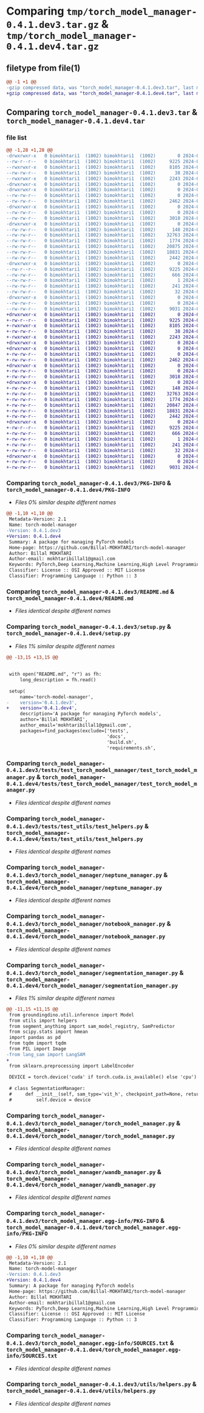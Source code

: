 # Comparing `tmp/torch_model_manager-0.4.1.dev3.tar.gz` & `tmp/torch_model_manager-0.4.1.dev4.tar.gz`

## filetype from file(1)

```diff
@@ -1 +1 @@
-gzip compressed data, was "torch_model_manager-0.4.1.dev3.tar", last modified: Thu May 23 14:11:48 2024, max compression
+gzip compressed data, was "torch_model_manager-0.4.1.dev4.tar", last modified: Thu May 23 14:14:21 2024, max compression
```

## Comparing `torch_model_manager-0.4.1.dev3.tar` & `torch_model_manager-0.4.1.dev4.tar`

### file list

```diff
@@ -1,28 +1,28 @@
-drwxrwxr-x   0 bimokhtari1  (1002) bimokhtari1  (1002)        0 2024-05-23 14:11:48.201295 torch_model_manager-0.4.1.dev3/
--rw-r--r--   0 bimokhtari1  (1002) bimokhtari1  (1002)     9225 2024-05-23 14:11:48.201295 torch_model_manager-0.4.1.dev3/PKG-INFO
--rwxrwxr-x   0 bimokhtari1  (1002) bimokhtari1  (1002)     8105 2024-05-13 08:52:52.000000 torch_model_manager-0.4.1.dev3/README.md
--rw-rw-r--   0 bimokhtari1  (1002) bimokhtari1  (1002)       38 2024-05-23 14:11:48.201295 torch_model_manager-0.4.1.dev3/setup.cfg
--rwxrwxr-x   0 bimokhtari1  (1002) bimokhtari1  (1002)     2243 2024-05-23 14:11:46.000000 torch_model_manager-0.4.1.dev3/setup.py
-drwxrwxr-x   0 bimokhtari1  (1002) bimokhtari1  (1002)        0 2024-05-23 14:11:48.197295 torch_model_manager-0.4.1.dev3/tests/
-drwxrwxr-x   0 bimokhtari1  (1002) bimokhtari1  (1002)        0 2024-05-23 14:11:48.197295 torch_model_manager-0.4.1.dev3/tests/test_torch_model_manager/
--rw-rw-r--   0 bimokhtari1  (1002) bimokhtari1  (1002)        0 2024-05-13 08:52:52.000000 torch_model_manager-0.4.1.dev3/tests/test_torch_model_manager/__init__.py
--rw-rw-r--   0 bimokhtari1  (1002) bimokhtari1  (1002)     2462 2024-05-13 08:52:52.000000 torch_model_manager-0.4.1.dev3/tests/test_torch_model_manager/test_torch_model_manager.py
-drwxrwxr-x   0 bimokhtari1  (1002) bimokhtari1  (1002)        0 2024-05-23 14:11:48.197295 torch_model_manager-0.4.1.dev3/tests/test_utils/
--rw-rw-r--   0 bimokhtari1  (1002) bimokhtari1  (1002)        0 2024-05-13 08:52:52.000000 torch_model_manager-0.4.1.dev3/tests/test_utils/__init__.py
--rw-rw-r--   0 bimokhtari1  (1002) bimokhtari1  (1002)     3018 2024-05-13 08:52:52.000000 torch_model_manager-0.4.1.dev3/tests/test_utils/test_helpers.py
-drwxrwxr-x   0 bimokhtari1  (1002) bimokhtari1  (1002)        0 2024-05-23 14:11:48.201295 torch_model_manager-0.4.1.dev3/torch_model_manager/
--rw-rw-r--   0 bimokhtari1  (1002) bimokhtari1  (1002)      148 2024-05-22 10:34:37.000000 torch_model_manager-0.4.1.dev3/torch_model_manager/__init__.py
--rw-rw-r--   0 bimokhtari1  (1002) bimokhtari1  (1002)    32763 2024-05-23 09:59:17.000000 torch_model_manager-0.4.1.dev3/torch_model_manager/neptune_manager.py
--rw-rw-r--   0 bimokhtari1  (1002) bimokhtari1  (1002)     1774 2024-05-13 09:13:42.000000 torch_model_manager-0.4.1.dev3/torch_model_manager/notebook_manager.py
--rw-rw-r--   0 bimokhtari1  (1002) bimokhtari1  (1002)    20875 2024-05-23 14:10:53.000000 torch_model_manager-0.4.1.dev3/torch_model_manager/segmentation_manager.py
--rw-rw-r--   0 bimokhtari1  (1002) bimokhtari1  (1002)    18831 2024-05-13 08:53:31.000000 torch_model_manager-0.4.1.dev3/torch_model_manager/torch_model_manager.py
--rw-rw-r--   0 bimokhtari1  (1002) bimokhtari1  (1002)     2442 2024-05-13 08:53:31.000000 torch_model_manager-0.4.1.dev3/torch_model_manager/wandb_manager.py
-drwxrwxr-x   0 bimokhtari1  (1002) bimokhtari1  (1002)        0 2024-05-23 14:11:48.201295 torch_model_manager-0.4.1.dev3/torch_model_manager.egg-info/
--rw-r--r--   0 bimokhtari1  (1002) bimokhtari1  (1002)     9225 2024-05-23 14:11:48.000000 torch_model_manager-0.4.1.dev3/torch_model_manager.egg-info/PKG-INFO
--rw-rw-r--   0 bimokhtari1  (1002) bimokhtari1  (1002)      666 2024-05-23 14:11:48.000000 torch_model_manager-0.4.1.dev3/torch_model_manager.egg-info/SOURCES.txt
--rw-rw-r--   0 bimokhtari1  (1002) bimokhtari1  (1002)        1 2024-05-23 14:11:48.000000 torch_model_manager-0.4.1.dev3/torch_model_manager.egg-info/dependency_links.txt
--rw-rw-r--   0 bimokhtari1  (1002) bimokhtari1  (1002)      241 2024-05-23 14:11:48.000000 torch_model_manager-0.4.1.dev3/torch_model_manager.egg-info/requires.txt
--rw-rw-r--   0 bimokhtari1  (1002) bimokhtari1  (1002)       32 2024-05-23 14:11:48.000000 torch_model_manager-0.4.1.dev3/torch_model_manager.egg-info/top_level.txt
-drwxrwxr-x   0 bimokhtari1  (1002) bimokhtari1  (1002)        0 2024-05-23 14:11:48.201295 torch_model_manager-0.4.1.dev3/utils/
--rw-rw-r--   0 bimokhtari1  (1002) bimokhtari1  (1002)        0 2024-05-13 08:52:52.000000 torch_model_manager-0.4.1.dev3/utils/__init__.py
--rw-rw-r--   0 bimokhtari1  (1002) bimokhtari1  (1002)     9031 2024-05-22 10:54:34.000000 torch_model_manager-0.4.1.dev3/utils/helpers.py
+drwxrwxr-x   0 bimokhtari1  (1002) bimokhtari1  (1002)        0 2024-05-23 14:14:21.231459 torch_model_manager-0.4.1.dev4/
+-rw-r--r--   0 bimokhtari1  (1002) bimokhtari1  (1002)     9225 2024-05-23 14:14:21.231459 torch_model_manager-0.4.1.dev4/PKG-INFO
+-rwxrwxr-x   0 bimokhtari1  (1002) bimokhtari1  (1002)     8105 2024-05-13 08:52:52.000000 torch_model_manager-0.4.1.dev4/README.md
+-rw-rw-r--   0 bimokhtari1  (1002) bimokhtari1  (1002)       38 2024-05-23 14:14:21.231459 torch_model_manager-0.4.1.dev4/setup.cfg
+-rwxrwxr-x   0 bimokhtari1  (1002) bimokhtari1  (1002)     2243 2024-05-23 14:14:19.000000 torch_model_manager-0.4.1.dev4/setup.py
+drwxrwxr-x   0 bimokhtari1  (1002) bimokhtari1  (1002)        0 2024-05-23 14:14:21.227459 torch_model_manager-0.4.1.dev4/tests/
+drwxrwxr-x   0 bimokhtari1  (1002) bimokhtari1  (1002)        0 2024-05-23 14:14:21.227459 torch_model_manager-0.4.1.dev4/tests/test_torch_model_manager/
+-rw-rw-r--   0 bimokhtari1  (1002) bimokhtari1  (1002)        0 2024-05-13 08:52:52.000000 torch_model_manager-0.4.1.dev4/tests/test_torch_model_manager/__init__.py
+-rw-rw-r--   0 bimokhtari1  (1002) bimokhtari1  (1002)     2462 2024-05-13 08:52:52.000000 torch_model_manager-0.4.1.dev4/tests/test_torch_model_manager/test_torch_model_manager.py
+drwxrwxr-x   0 bimokhtari1  (1002) bimokhtari1  (1002)        0 2024-05-23 14:14:21.227459 torch_model_manager-0.4.1.dev4/tests/test_utils/
+-rw-rw-r--   0 bimokhtari1  (1002) bimokhtari1  (1002)        0 2024-05-13 08:52:52.000000 torch_model_manager-0.4.1.dev4/tests/test_utils/__init__.py
+-rw-rw-r--   0 bimokhtari1  (1002) bimokhtari1  (1002)     3018 2024-05-13 08:52:52.000000 torch_model_manager-0.4.1.dev4/tests/test_utils/test_helpers.py
+drwxrwxr-x   0 bimokhtari1  (1002) bimokhtari1  (1002)        0 2024-05-23 14:14:21.231459 torch_model_manager-0.4.1.dev4/torch_model_manager/
+-rw-rw-r--   0 bimokhtari1  (1002) bimokhtari1  (1002)      148 2024-05-22 10:34:37.000000 torch_model_manager-0.4.1.dev4/torch_model_manager/__init__.py
+-rw-rw-r--   0 bimokhtari1  (1002) bimokhtari1  (1002)    32763 2024-05-23 09:59:17.000000 torch_model_manager-0.4.1.dev4/torch_model_manager/neptune_manager.py
+-rw-rw-r--   0 bimokhtari1  (1002) bimokhtari1  (1002)     1774 2024-05-13 09:13:42.000000 torch_model_manager-0.4.1.dev4/torch_model_manager/notebook_manager.py
+-rw-rw-r--   0 bimokhtari1  (1002) bimokhtari1  (1002)    20847 2024-05-23 14:14:11.000000 torch_model_manager-0.4.1.dev4/torch_model_manager/segmentation_manager.py
+-rw-rw-r--   0 bimokhtari1  (1002) bimokhtari1  (1002)    18831 2024-05-13 08:53:31.000000 torch_model_manager-0.4.1.dev4/torch_model_manager/torch_model_manager.py
+-rw-rw-r--   0 bimokhtari1  (1002) bimokhtari1  (1002)     2442 2024-05-13 08:53:31.000000 torch_model_manager-0.4.1.dev4/torch_model_manager/wandb_manager.py
+drwxrwxr-x   0 bimokhtari1  (1002) bimokhtari1  (1002)        0 2024-05-23 14:14:21.231459 torch_model_manager-0.4.1.dev4/torch_model_manager.egg-info/
+-rw-r--r--   0 bimokhtari1  (1002) bimokhtari1  (1002)     9225 2024-05-23 14:14:21.000000 torch_model_manager-0.4.1.dev4/torch_model_manager.egg-info/PKG-INFO
+-rw-rw-r--   0 bimokhtari1  (1002) bimokhtari1  (1002)      666 2024-05-23 14:14:21.000000 torch_model_manager-0.4.1.dev4/torch_model_manager.egg-info/SOURCES.txt
+-rw-rw-r--   0 bimokhtari1  (1002) bimokhtari1  (1002)        1 2024-05-23 14:14:21.000000 torch_model_manager-0.4.1.dev4/torch_model_manager.egg-info/dependency_links.txt
+-rw-rw-r--   0 bimokhtari1  (1002) bimokhtari1  (1002)      241 2024-05-23 14:14:21.000000 torch_model_manager-0.4.1.dev4/torch_model_manager.egg-info/requires.txt
+-rw-rw-r--   0 bimokhtari1  (1002) bimokhtari1  (1002)       32 2024-05-23 14:14:21.000000 torch_model_manager-0.4.1.dev4/torch_model_manager.egg-info/top_level.txt
+drwxrwxr-x   0 bimokhtari1  (1002) bimokhtari1  (1002)        0 2024-05-23 14:14:21.231459 torch_model_manager-0.4.1.dev4/utils/
+-rw-rw-r--   0 bimokhtari1  (1002) bimokhtari1  (1002)        0 2024-05-13 08:52:52.000000 torch_model_manager-0.4.1.dev4/utils/__init__.py
+-rw-rw-r--   0 bimokhtari1  (1002) bimokhtari1  (1002)     9031 2024-05-22 10:54:34.000000 torch_model_manager-0.4.1.dev4/utils/helpers.py
```

### Comparing `torch_model_manager-0.4.1.dev3/PKG-INFO` & `torch_model_manager-0.4.1.dev4/PKG-INFO`

 * *Files 0% similar despite different names*

```diff
@@ -1,10 +1,10 @@
 Metadata-Version: 2.1
 Name: torch-model-manager
-Version: 0.4.1.dev3
+Version: 0.4.1.dev4
 Summary: A package for managing PyTorch models
 Home-page: https://github.com/Billal-MOKHTARI/torch-model-manager
 Author: Billal MOKHTARI
 Author-email: mokhtaribillal1@gmail.com
 Keywords: PyTorch,Deep Learning,Machine Learning,High Level Programming
 Classifier: License :: OSI Approved :: MIT License
 Classifier: Programming Language :: Python :: 3
```

### Comparing `torch_model_manager-0.4.1.dev3/README.md` & `torch_model_manager-0.4.1.dev4/README.md`

 * *Files identical despite different names*

### Comparing `torch_model_manager-0.4.1.dev3/setup.py` & `torch_model_manager-0.4.1.dev4/setup.py`

 * *Files 1% similar despite different names*

```diff
@@ -13,15 +13,15 @@
 
 
 with open("README.md", "r") as fh:
     long_description = fh.read()
 
 setup(
     name='torch-model-manager',
-    version='0.4.1.dev3',
+    version='0.4.1.dev4',
     description='A package for managing PyTorch models',
     author='Billal MOKHTARI',
     author_email='mokhtaribillal1@gmail.com',
     packages=find_packages(exclude=['tests', 
                                     'docs', 
                                     'build.sh', 
                                     'requirements.sh',
```

### Comparing `torch_model_manager-0.4.1.dev3/tests/test_torch_model_manager/test_torch_model_manager.py` & `torch_model_manager-0.4.1.dev4/tests/test_torch_model_manager/test_torch_model_manager.py`

 * *Files identical despite different names*

### Comparing `torch_model_manager-0.4.1.dev3/tests/test_utils/test_helpers.py` & `torch_model_manager-0.4.1.dev4/tests/test_utils/test_helpers.py`

 * *Files identical despite different names*

### Comparing `torch_model_manager-0.4.1.dev3/torch_model_manager/neptune_manager.py` & `torch_model_manager-0.4.1.dev4/torch_model_manager/neptune_manager.py`

 * *Files identical despite different names*

### Comparing `torch_model_manager-0.4.1.dev3/torch_model_manager/notebook_manager.py` & `torch_model_manager-0.4.1.dev4/torch_model_manager/notebook_manager.py`

 * *Files identical despite different names*

### Comparing `torch_model_manager-0.4.1.dev3/torch_model_manager/segmentation_manager.py` & `torch_model_manager-0.4.1.dev4/torch_model_manager/segmentation_manager.py`

 * *Files 1% similar despite different names*

```diff
@@ -11,15 +11,15 @@
 from groundingdino.util.inference import Model
 from utils import helpers
 from segment_anything import sam_model_registry, SamPredictor
 from scipy.stats import hmean
 import pandas as pd
 from tqdm import tqdm
 from PIL import Image
-from lang_sam import LangSAM
+
 from sklearn.preprocessing import LabelEncoder
 
 DEVICE = torch.device('cuda' if torch.cuda.is_available() else 'cpu')
 
 # class SegmentationManager:
 #     def __init__(self, sam_type='vit_h', checkpoint_path=None, return_prompts=False, device=DEVICE):
 #         self.device = device
```

### Comparing `torch_model_manager-0.4.1.dev3/torch_model_manager/torch_model_manager.py` & `torch_model_manager-0.4.1.dev4/torch_model_manager/torch_model_manager.py`

 * *Files identical despite different names*

### Comparing `torch_model_manager-0.4.1.dev3/torch_model_manager/wandb_manager.py` & `torch_model_manager-0.4.1.dev4/torch_model_manager/wandb_manager.py`

 * *Files identical despite different names*

### Comparing `torch_model_manager-0.4.1.dev3/torch_model_manager.egg-info/PKG-INFO` & `torch_model_manager-0.4.1.dev4/torch_model_manager.egg-info/PKG-INFO`

 * *Files 0% similar despite different names*

```diff
@@ -1,10 +1,10 @@
 Metadata-Version: 2.1
 Name: torch-model-manager
-Version: 0.4.1.dev3
+Version: 0.4.1.dev4
 Summary: A package for managing PyTorch models
 Home-page: https://github.com/Billal-MOKHTARI/torch-model-manager
 Author: Billal MOKHTARI
 Author-email: mokhtaribillal1@gmail.com
 Keywords: PyTorch,Deep Learning,Machine Learning,High Level Programming
 Classifier: License :: OSI Approved :: MIT License
 Classifier: Programming Language :: Python :: 3
```

### Comparing `torch_model_manager-0.4.1.dev3/torch_model_manager.egg-info/SOURCES.txt` & `torch_model_manager-0.4.1.dev4/torch_model_manager.egg-info/SOURCES.txt`

 * *Files identical despite different names*

### Comparing `torch_model_manager-0.4.1.dev3/utils/helpers.py` & `torch_model_manager-0.4.1.dev4/utils/helpers.py`

 * *Files identical despite different names*

